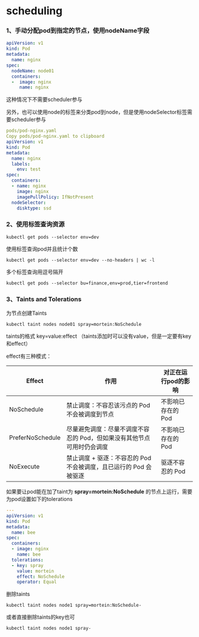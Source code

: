 # scheduling

### 1、手动分配pod到指定的节点，使用nodeName字段
```yaml
apiVersion: v1
kind: Pod
metadata:
  name: nginx
spec:
  nodeName: node01
  containers:
  -  image: nginx
     name: nginx
```
这种情况下不需要scheduler参与

另外，也可以使用node的标签来分类pod到node，但是使用nodeSelector标签需要scheduler参与
```yaml
pods/pod-nginx.yaml
Copy pods/pod-nginx.yaml to clipboard
apiVersion: v1
kind: Pod
metadata:
  name: nginx
  labels:
    env: test
spec:
  containers:
  - name: nginx
    image: nginx
    imagePullPolicy: IfNotPresent
  nodeSelector:
    disktype: ssd
```

### 2、使用标签查询资源
```
kubectl get pods --selector env=dev
```
使用标签查询pod并且统计个数
```
kubectl get pods --selector env=dev --no-headers | wc -l
```
多个标签查询用逗号隔开
```
kubectl get pods --selector bu=finance,env=prod,tier=frontend
```
### 3、Taints and Tolerations
为节点创建Taints
```
kubectl taint nodes node01 spray=mortein:NoSchedule 
```
taints的格式 key=value:effect （taints添加时可以没有value，但是一定要有key和effect）


effect有三种模式：

| Effect | 作用 | 对正在运行pod的影响 |
|-------|-------|-------|
| NoSchedule | 禁止调度：不容忍该污点的 Pod 不会被调度到节点 | 不影响已存在的 Pod |
| PreferNoSchedule | 尽量避免调度：尽量不调度不容忍的 Pod，但如果没有其他节点可用时仍会调度 | 不影响已存在的 Pod |
| NoExecute | 禁止调度 + 驱逐：不容忍的 Pod 不会被调度，且已运行的 Pod 会被驱逐 | 驱逐不容忍的 Pod |

如果要让pod能在加了taint为 **spray=mortein:NoSchedule** 的节点上运行，需要为pod设置如下的tolerations

```yaml
---
apiVersion: v1
kind: Pod
metadata:
  name: bee
spec:
  containers:
  - image: nginx
    name: bee
  tolerations:
  - key: spray
    value: mortein
    effect: NoSchedule
    operator: Equal
```

删除taints
```
kubectl taint nodes node1 spray=mortein:NoSchedule-
```
或者直接删除taints的key也可
```
kubectl taint nodes node1 spray-
```


